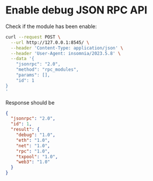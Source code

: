 # Enable debug JSON RPC API

Check if the module has been enable:

```bash
curl --request POST \
  --url http://127.0.0.1:8545/ \
  --header 'Content-Type: application/json' \
  --header 'User-Agent: insomnia/2023.5.8' \
  --data '{
    "jsonrpc": "2.0",
    "method": "rpc_modules",
    "params": [],
    "id": 1
}
'
```

Response should be

```json
{
  "jsonrpc": "2.0",
  "id": 1,
  "result": {
    "debug": "1.0",
    "eth": "1.0",
    "net": "1.0",
    "rpc": "1.0",
    "txpool": "1.0",
    "web3": "1.0"
  }
}

``` 
